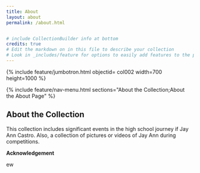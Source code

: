 ```yaml
---
title: About
layout: about
permalink: /about.html


# include CollectionBuilder info at bottom
credits: true
# Edit the markdown on in this file to describe your collection
# Look in _includes/feature for options to easily add features to the page
---
```


{% include feature/jumbotron.html objectid= col002 width=700 height=1000 %}

{% include feature/nav-menu.html sections="About the Collection;About the About Page" %}


## About the Collection

This collection includes significant events in the high school journey if Jay Ann Castro. Also, a collection of pictures or videos of Jay Ann during competitions.


**Acknowledgement**

ew



